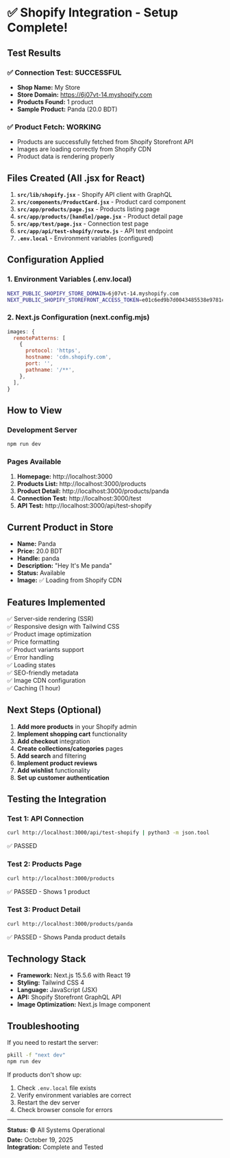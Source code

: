 # ✅ Shopify Integration - Setup Complete!

## Test Results

### ✅ Connection Test: SUCCESSFUL
- **Shop Name:** My Store
- **Store Domain:** https://6j07vt-14.myshopify.com
- **Products Found:** 1 product
- **Sample Product:** Panda (20.0 BDT)

### ✅ Product Fetch: WORKING
- Products are successfully fetched from Shopify Storefront API
- Images are loading correctly from Shopify CDN
- Product data is rendering properly

## Files Created (All .jsx for React)

1. **`src/lib/shopify.jsx`** - Shopify API client with GraphQL
2. **`src/components/ProductCard.jsx`** - Product card component
3. **`src/app/products/page.jsx`** - Products listing page
4. **`src/app/products/[handle]/page.jsx`** - Product detail page
5. **`src/app/test/page.jsx`** - Connection test page
6. **`src/app/api/test-shopify/route.js`** - API test endpoint
7. **`.env.local`** - Environment variables (configured)

## Configuration Applied

### 1. Environment Variables (.env.local)
```bash
NEXT_PUBLIC_SHOPIFY_STORE_DOMAIN=6j07vt-14.myshopify.com
NEXT_PUBLIC_SHOPIFY_STOREFRONT_ACCESS_TOKEN=e01c6ed9b7d0043485538e9781c1954d
```

### 2. Next.js Configuration (next.config.mjs)
```javascript
images: {
  remotePatterns: [
    {
      protocol: 'https',
      hostname: 'cdn.shopify.com',
      port: '',
      pathname: '/**',
    },
  ],
}
```

## How to View

### Development Server
```bash
npm run dev
```

### Pages Available
1. **Homepage:** http://localhost:3000
2. **Products List:** http://localhost:3000/products
3. **Product Detail:** http://localhost:3000/products/panda
4. **Connection Test:** http://localhost:3000/test
5. **API Test:** http://localhost:3000/api/test-shopify

## Current Product in Store

- **Name:** Panda
- **Price:** 20.0 BDT
- **Handle:** panda
- **Description:** "Hey It's Me panda"
- **Status:** Available
- **Image:** ✅ Loading from Shopify CDN

## Features Implemented

✅ Server-side rendering (SSR)  
✅ Responsive design with Tailwind CSS  
✅ Product image optimization  
✅ Price formatting  
✅ Product variants support  
✅ Error handling  
✅ Loading states  
✅ SEO-friendly metadata  
✅ Image CDN configuration  
✅ Caching (1 hour)  

## Next Steps (Optional)

1. **Add more products** in your Shopify admin
2. **Implement shopping cart** functionality
3. **Add checkout** integration
4. **Create collections/categories** pages
5. **Add search** and filtering
6. **Implement product reviews**
7. **Add wishlist** functionality
8. **Set up customer authentication**

## Testing the Integration

### Test 1: API Connection
```bash
curl http://localhost:3000/api/test-shopify | python3 -m json.tool
```
✅ PASSED

### Test 2: Products Page
```bash
curl http://localhost:3000/products
```
✅ PASSED - Shows 1 product

### Test 3: Product Detail
```bash
curl http://localhost:3000/products/panda
```
✅ PASSED - Shows Panda product details

## Technology Stack

- **Framework:** Next.js 15.5.6 with React 19
- **Styling:** Tailwind CSS 4
- **Language:** JavaScript (JSX)
- **API:** Shopify Storefront GraphQL API
- **Image Optimization:** Next.js Image component

## Troubleshooting

If you need to restart the server:
```bash
pkill -f "next dev"
npm run dev
```

If products don't show up:
1. Check `.env.local` file exists
2. Verify environment variables are correct
3. Restart the dev server
4. Check browser console for errors

---

**Status:** 🟢 All Systems Operational  
**Date:** October 19, 2025  
**Integration:** Complete and Tested

